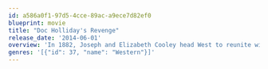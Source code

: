```yaml
---
id: a586a0f1-97d5-4cce-89ac-a9ece7d82ef0
blueprint: movie
title: "Doc Holliday's Revenge"
release_date: '2014-06-01'
overview: 'In 1882, Joseph and Elizabeth Cooley head West to reunite with family she never knew. But when she, Joseph, and her older brother, Millard, are stranded in a logging camp just outside Tucson a wounded Indian stumbles into their camp and they must defend him against Doc Holliday, his would-be killer. Elizabeth considers Doc a stone-cold killer -- but may find, during the course of their tense stand-off, that this courtly, ailing man has a surprisingly well-honed sense of justice, frontier-style...'
genres: '[{"id": 37, "name": "Western"}]'
---
```

